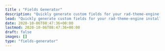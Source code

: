 ```yaml
---
title : "Fields Generator"
description: "Quickly generate custom fields for your rad-theme-engine install"
lead: "Quickly generate custom fields for your rad-theme-engine install"
date: 2020-10-06T08:47:36+00:00
lastmod: 2020-10-06T08:47:36+00:00
draft: false
images: []
type: "fields-generator"
---
```

